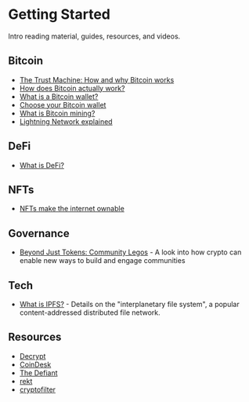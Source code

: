 # Getting Started

Intro reading material, guides, resources, and videos.

## Bitcoin

- [The Trust Machine: How and why Bitcoin works](https://youtu.be/ZKwqNgG-Sv4)
- [How does Bitcoin actually work?](https://youtu.be/bBC-nXj3Ng4)
- [What is a Bitcoin wallet?](https://youtu.be/A1Pl5hYHXiI)
- [Choose your Bitcoin wallet](https://bitcoin.org/en/choose-your-wallet)
- [What is Bitcoin mining?](https://youtu.be/BODyqM-V71E)
- [Lightning Network explained](https://youtu.be/9UIOeoBEjmw)

## DeFi

- [What is DeFi?](https://youtu.be/k9HYC0EJU6E)

## NFTs

- [NFTs make the internet ownable](https://variant.mirror.xyz/T8kdtZRIgy_srXB5B06L8vBqFHYlEBcv6ae2zR6Y_eo)

## Governance

- [Beyond Just Tokens: Community Legos](https://albiverse.substack.com/p/beyond-just-tokens-community-legos) - A look into how crypto can enable new ways to build and engage communities

## Tech

- [What is IPFS?](https://docs.ipfs.io/concepts/what-is-ipfs/#decentralization) - Details on the "interplanetary file system", a popular content-addressed distributed file network.

## Resources

- [Decrypt](https://decrypt.co/)
- [CoinDesk](https://www.coindesk.com/)
- [The Defiant](https://thedefiant.io/)
- [rekt](https://www.rekt.news/)
- [cryptofilter](https://cryptofilter.xyz/)
